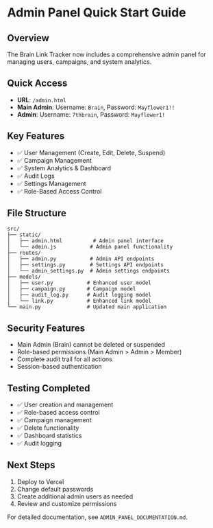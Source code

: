 # Admin Panel Quick Start Guide

## Overview
The Brain Link Tracker now includes a comprehensive admin panel for managing users, campaigns, and system analytics.

## Quick Access
- **URL**: `/admin.html`
- **Main Admin**: Username: `Brain`, Password: `Mayflower1!!`
- **Admin**: Username: `7thbrain`, Password: `Mayflower1!`

## Key Features
- ✅ User Management (Create, Edit, Delete, Suspend)
- ✅ Campaign Management 
- ✅ System Analytics & Dashboard
- ✅ Audit Logs
- ✅ Settings Management
- ✅ Role-Based Access Control

## File Structure
```
src/
├── static/
│   ├── admin.html          # Admin panel interface
│   └── admin.js           # Admin panel functionality
├── routes/
│   ├── admin.py           # Admin API endpoints
│   ├── settings.py        # Settings API endpoints
│   └── admin_settings.py  # Admin settings endpoints
├── models/
│   ├── user.py           # Enhanced user model
│   ├── campaign.py       # Campaign model
│   ├── audit_log.py      # Audit logging model
│   └── link.py           # Enhanced link model
└── main.py               # Updated main application
```

## Security Features
- Main Admin (Brain) cannot be deleted or suspended
- Role-based permissions (Main Admin > Admin > Member)
- Complete audit trail for all actions
- Session-based authentication

## Testing Completed
- ✅ User creation and management
- ✅ Role-based access control
- ✅ Campaign management
- ✅ Delete functionality
- ✅ Dashboard statistics
- ✅ Audit logging

## Next Steps
1. Deploy to Vercel
2. Change default passwords
3. Create additional admin users as needed
4. Review and customize permissions

For detailed documentation, see `ADMIN_PANEL_DOCUMENTATION.md`.

